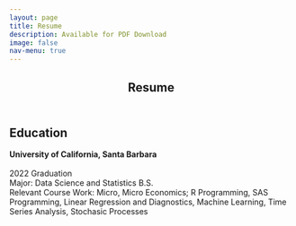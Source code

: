 ```yaml
---
layout: page
title: Resume
description: Available for PDF Download 
image: false 
nav-menu: true
---
```

<!-- Main -->
<div id="main" class="alt">

<!-- One -->
<section id="one">
	<div class="inner">
		<header class="major">
			<h1>Resume</h1>
		</header>

<!-- Education -->
<h2 id="content">Education</h2>
<div class="box">
	<p><span class="image left"><img src="{% link assets/images/ucsb_seal.gif %}" alt="" style="max-width: 95%;"/></span><strong>University of California, Santa Barbara</strong>
	<br><br>2022 Graduation
	<br>Major: Data Science and Statistics B.S.
	<br>Relevant Course Work: Micro, Micro Economics; R Programming, SAS Programming, Linear Regression and Diagnostics, Machine Learning, Time Series Analysis, Stochasic Processes<br></p>
</div>
